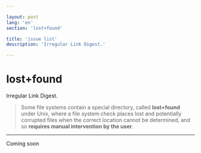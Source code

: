 ```yaml
---

layout: post
lang: 'en'
section: 'lost+found'

title: 'issue list'
description: 'Irregular Link Digest.'

---
```


# lost+found

Irregular Link Digest.

> Some file systems contain a&nbsp;special directory,
> called **lost+found** under Unix, where a&nbsp;file system check
> places lost and potentially corrupted files when the correct location
> cannot be&nbsp;determined, and so&nbsp;**requires manual intervention by&nbsp;the user**.

---

Coming soon
